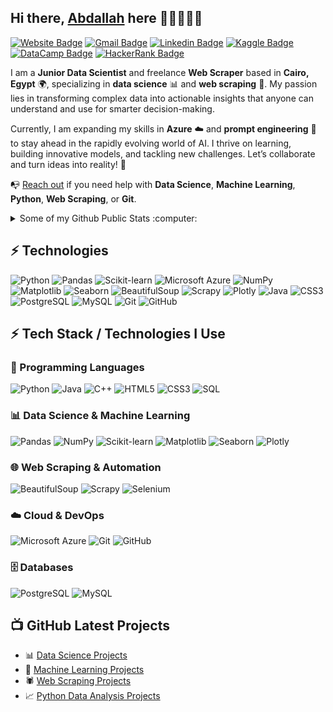 

## Hi there, [Abdallah](https://Abdallah-hilal.github.io/) here 👋🏼🧑🏽‍🚀

[![Website Badge](https://img.shields.io/badge/-Website-0078FF?style=flat&logo=Google%20Chrome&logoColor=white)](https://abdoomohamedd.github.io/ "Visit my Website")
[![Gmail Badge](https://img.shields.io/badge/-abdulluh.helal@gmail.com-c14438?style=flat&logo=Gmail&logoColor=white)](mailto:abdulluh.helal@gmail.com "Connect via Email")
[![Linkedin Badge](https://img.shields.io/badge/-LinkedIn-0072b1?style=flat&logo=Linkedin&logoColor=white)](https://www.linkedin.com/in/abdallah-hilal/ "Connect on LinkedIn")
[![Kaggle Badge](https://img.shields.io/badge/-Kaggle-20BEFF?style=flat&logo=Kaggle&logoColor=white)](https://www.kaggle.com/abdallahhelal "Follow on Kaggle")
[![DataCamp Badge](https://img.shields.io/badge/-DataCamp-03EF62?style=flat&logo=DataCamp&logoColor=white)](https://www.datacamp.com/portfolio/AbdallahHelal "View my DataCamp Portfolio")
[![HackerRank Badge](https://img.shields.io/badge/-HackerRank-2EC866?style=flat&logo=HackerRank&logoColor=white)](https://www.hackerrank.com/profile/Abdallah_Helal "View my HackerRank Profile")

<!-- [![Upwork Badge](https://img.shields.io/badge/-Upwork-6fda44?style=flat&logo=Upwork&logoColor=white)](https://www.upwork.com/freelancers/~01a2420169fb60ba5a "Hire me on Upwork") -->



I am a **Junior Data Scientist** and freelance **Web Scraper** based in **Cairo, Egypt** 🌍, specializing in **data science** 📊 and **web scraping** 🐍. My passion lies in transforming complex data into actionable insights that anyone can understand and use for smarter decision-making.

Currently, I am expanding my skills in **Azure** ☁️ and **prompt engineering** 🤖 to stay ahead in the rapidly evolving world of AI. I thrive on learning, building innovative models, and tackling new challenges. Let’s collaborate and turn ideas into reality! 🚀

📭 [Reach out](https://www.linkedin.com/in/abdallah-hilal/) if you need help with **Data Science**, **Machine Learning**, **Python**, **Web Scraping**, or **Git**.

<details>
  <summary>Some of my Github Public Stats :computer:</summary>
  
  [![My Github Stats](https://github-readme-stats.vercel.app/api?username=Abdallah-hilal&show_icons=true&title_color=fff&icon_color=79ff97&text_color=9f9f9f&bg_color=151515)](https://github.com/aAbdallah-hilal)

  ![Profile Views](https://komarev.com/ghpvc/?username=Abdallah-hilal&color=blue)

  ----
</details>

## ⚡ Technologies
![Python](https://img.shields.io/badge/-Python-black?style=flat-square&logo=Python)
![Pandas](https://img.shields.io/badge/-Pandas-150458?style=flat-square&logo=pandas)
![Scikit-learn](https://img.shields.io/badge/-Scikit--learn-F7931E?style=flat-square&logo=scikit-learn)
![Microsoft Azure](https://img.shields.io/badge/Microsoft%20Azure-232F7E?style=flat-square&logo=microsoft-azure)
![NumPy](https://img.shields.io/badge/-NumPy-013243?style=flat-square&logo=numpy)
![Matplotlib](https://img.shields.io/badge/-Matplotlib-11557C?style=flat-square&logo=Matplotlib)
![Seaborn](https://img.shields.io/badge/-Seaborn-3776AB?style=flat-square&logo=Seaborn)
![BeautifulSoup](https://img.shields.io/badge/-BeautifulSoup-8B008B?style=flat-square&logo=BeautifulSoup)
![Scrapy](https://img.shields.io/badge/-Scrapy-darkgreen?style=flat-square&logo=Scrapy)
![Plotly](https://img.shields.io/badge/-Plotly-3F4F75?style=flat-square&logo=plotly)
![Java](https://img.shields.io/badge/-java-E34A86?style=flat-square&logo=java)
![CSS3](https://img.shields.io/badge/-CSS3-1572B6?style=flat-square&logo=css3)
![PostgreSQL](https://img.shields.io/badge/-PostgreSQL-336791?style=flat-square&logo=postgresql)
![MySQL](https://img.shields.io/badge/-MySQL-black?style=flat-square&logo=mysql)
![Git](https://img.shields.io/badge/-Git-black?style=flat-square&logo=git)
![GitHub](https://img.shields.io/badge/-GitHub-181717?style=flat-square&logo=github)

## ⚡ Tech Stack / Technologies I Use

### 🐍 Programming Languages
![Python](https://img.shields.io/badge/-Python-black?style=flat-square&logo=Python)
![Java](https://img.shields.io/badge/-Java-E34A86?style=flat-square&logo=java)
![C++](https://img.shields.io/badge/-C++-00599C?style=flat-square&logo=c)
![HTML5](https://img.shields.io/badge/-HTML5-E34F26?style=flat-square&logo=html5&logoColor=white)
![CSS3](https://img.shields.io/badge/-CSS3-1572B6?style=flat-square&logo=css3)
![SQL](https://img.shields.io/badge/-SQL-4479A1?style=flat-square&logo=sqlite)

### 📊 Data Science & Machine Learning
![Pandas](https://img.shields.io/badge/-Pandas-150458?style=flat-square&logo=pandas)
![NumPy](https://img.shields.io/badge/-NumPy-013243?style=flat-square&logo=numpy)
![Scikit-learn](https://img.shields.io/badge/-Scikit--learn-F7931E?style=flat-square&logo=scikit-learn)
![Matplotlib](https://img.shields.io/badge/-Matplotlib-11557C?style=flat-square&logo=Matplotlib)
![Seaborn](https://img.shields.io/badge/-Seaborn-3776AB?style=flat-square&logo=Seaborn)
![Plotly](https://img.shields.io/badge/-Plotly-3F4F75?style=flat-square&logo=plotly)

### 🌐 Web Scraping & Automation
![BeautifulSoup](https://img.shields.io/badge/-BeautifulSoup-8B008B?style=flat-square&logo=BeautifulSoup)
![Scrapy](https://img.shields.io/badge/-Scrapy-darkgreen?style=flat-square&logo=Scrapy)
![Selenium](https://img.shields.io/badge/-Selenium-43B02A?style=flat-square&logo=selenium)

### ☁️ Cloud & DevOps
![Microsoft Azure](https://img.shields.io/badge/Microsoft%20Azure-232F7E?style=flat-square&logo=microsoft-azure)
![Git](https://img.shields.io/badge/-Git-black?style=flat-square&logo=git)
![GitHub](https://img.shields.io/badge/-GitHub-181717?style=flat-square&logo=github)

### 🗄️ Databases
![PostgreSQL](https://img.shields.io/badge/-PostgreSQL-336791?style=flat-square&logo=postgresql)
![MySQL](https://img.shields.io/badge/-MySQL-black?style=flat-square&logo=mysql)




## 📺 GitHub Latest Projects

- 📊 [Data Science Projects](https://github.com/Abdallah-hilal/Data-Science-projects)
- 🤖 [Machine Learning Projects](https://github.com/Abdallah-hilal/Machine-Learning-Projects)
- 🕷️ [Web Scraping Projects](https://github.com/Abdallah-hilal/Web-Scraping-Projects)
- 📈 [Python Data Analysis Projects](https://github.com/Abdallah-hilal/Python-Data-Analysis-Projects)




<!--For future reference 
<a href="https://piraces.dev/"><img alt="Robot logo" src="https://github.com/piraces/piraces/raw/master/robot_dark.png" align="right" height="150" /></a>

- 🔭 I’m currently working on ...
- 🌱 I’m currently learning ...
- 👯 I’m looking to collaborate on ...
- 🤔 I’m looking for help with ...
- 💬 Ask me about ...
- 📫 How to reach me: ...
- 😄 Pronouns: ...
- ⚡ Fun fact: ...

[![Whatsapp Badge](https://img.shields.io/badge/-Whatsapp-4AC959?style=flat&logo=whatsapp&logoColor=white)](https://wa.me/phone-no?text=Hi!)

![visitors](https://visitor-badge.glitch.me/badge?page_id=samujjwaal.samujjwaal)
[![HitCount](http://hits.dwyl.com/samujjwaal/samujjwaal.svg)](http://hits.dwyl.com/samujjwaal/samujjwaal)
![Repo Views](https://views.whatilearened.today/views/github/samujjwaal/samujjwaal.svg?cache=remove)
<img height="20" src="https://raw.githubusercontent.com/github/explore/80688e429a7d4ef2fca1e82350fe8e3517d3494d/topics/python/python.png">
<img height="20" src="https://raw.githubusercontent.com/github/explore/80688e429a7d4ef2fca1e82350fe8e3517d3494d/topics/scala/scala.png">

![Customized Card](https://github-readme-stats.vercel.app/api/pin?username=samujjwaal&repo=UIC-search-engine&title_color=fff&icon_color=f9f9f9&text_color=9f9f9f&bg_color=151515)

<a href="https://github.com/anuraghazra/github-readme-stats">
  <img align="left" src="https://github-readme-stats.vercel.app/api?username=samujjwaal&hide=stars,commits,prs,issues,contribs&show_icons=true&title_color=fff&icon_color=79ff97&text_color=9f9f9f&bg_color=151515" />
</a>
<a href="https://github.com/anuraghazra/convoychat">
  <img align="right" src="https://github-readme-stats.vercel.app/api/top-langs/?username=samujjwaal" width="350"/>
</a>

![Top Languages](https://github-readme-stats.vercel.app/api/top-langs/?username=samujjwaal)
-->
